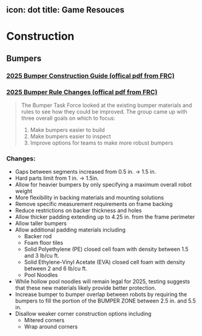 icon: dot
title: Game Resouces
---

# Construction

## Bumpers
### [2025 Bumper Construction Guide (offical pdf from FRC)](https://www.firstinspires.org/sites/default/files/uploads/resource_library/frc/technical-resources/frc_bumperguide.pdf)
### [2025 Bumper Rule Changes (offical pdf from FRC)](https://www.firstinspires.org/sites/default/files/uploads/resource_library/frc/game-and-season-info/2025-Bumper-Rule-Changes.pdf)
> The Bumper Task Force looked at the existing bumper materials and rules to see how
> they could be improved. The group came up with three overall goals on which to focus:
> 1. Make bumpers easier to build
> 2. Make bumpers easier to inspect
> 3. Improve options for teams to make more robust bumpers

### Changes:
- Gaps between segments increased from 0.5 in. → 1.5 in.
- Hard parts limit from 1 in. → 1.5in.
- Allow for heavier bumpers by only specifying a maximum overall robot weight
- More flexibility in backing materials and mounting solutions
- Remove specific measurement requirements on frame backing
- Reduce restrictions on backer thickness and holes
- Allow thicker padding extending up to 4.25 in. from the frame perimeter
- Allow taller bumpers
- Allow additional padding materials including
    - Backer rod
    - Foam floor tiles
    - Solid Polyethylene (PE) closed cell foam with density between 1.5 and 3
lb/cu ft.
    - Solid Ethylene-Vinyl Acetate (EVA) closed cell foam with density between
2 and 6 lb/cu ft.
    - Pool Noodles
- While hollow pool noodles will remain legal for 2025, testing
suggests that these new materials likely provide better protection.
- Increase bumper to bumper overlap between robots by requiring the bumpers to
fill the portion of the BUMPER ZONE between 2.5 in. and 5.5 in.
- Disallow weaker corner construction options including
    - Mitered corners
    - Wrap around corners
